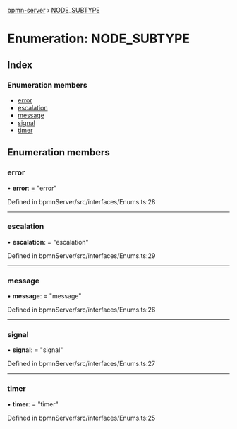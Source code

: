 [bpmn-server](../README.md) › [NODE_SUBTYPE](node_subtype.md)

# Enumeration: NODE_SUBTYPE

## Index

### Enumeration members

* [error](node_subtype.md#error)
* [escalation](node_subtype.md#escalation)
* [message](node_subtype.md#message)
* [signal](node_subtype.md#signal)
* [timer](node_subtype.md#timer)

## Enumeration members

###  error

• **error**: = "error"

Defined in bpmnServer/src/interfaces/Enums.ts:28

___

###  escalation

• **escalation**: = "escalation"

Defined in bpmnServer/src/interfaces/Enums.ts:29

___

###  message

• **message**: = "message"

Defined in bpmnServer/src/interfaces/Enums.ts:26

___

###  signal

• **signal**: = "signal"

Defined in bpmnServer/src/interfaces/Enums.ts:27

___

###  timer

• **timer**: = "timer"

Defined in bpmnServer/src/interfaces/Enums.ts:25
